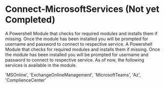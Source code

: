 # Connect-MicrosoftServices (Not yet Completed)

A Powershell Module that checks for required modules and installs them if missing. Once the module has been installed you will be prompted for username and password to connect to respective service. A Powershell Module that checks for required modules and installs them if missing. Once the module has been installed you will be prompted for username and password to connect to respective service. As of now, the following services is available in the module.

  'MSOnline', 'ExchangeOnlineManagement', 'MicrosoftTeams', 'Az', 'ComplienceCenter'
